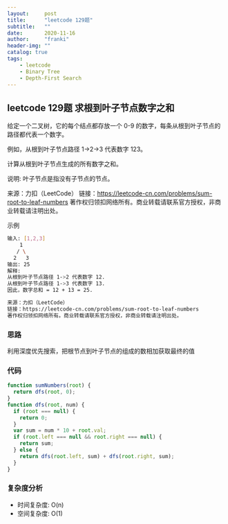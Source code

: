 ```yaml
---
layout:     post
title:      "leetcode 129题"
subtitle:   ""
date:       2020-11-16
author:     "franki"
header-img: ""
catalog: true
tags:
    - leetcode
    - Binary Tree
    - Depth-First Search
---
```


## leetcode 129题 求根到叶子节点数字之和

给定一个二叉树，它的每个结点都存放一个 0-9 的数字，每条从根到叶子节点的路径都代表一个数字。

例如，从根到叶子节点路径 1->2->3 代表数字 123。

计算从根到叶子节点生成的所有数字之和。

说明: 叶子节点是指没有子节点的节点。

来源：力扣（LeetCode）
链接：<https://leetcode-cn.com/problems/sum-root-to-leaf-numbers>
著作权归领扣网络所有。商业转载请联系官方授权，非商业转载请注明出处。

示例

```bash
输入: [1,2,3]
    1
   / \
  2   3
输出: 25
解释:
从根到叶子节点路径 1->2 代表数字 12.
从根到叶子节点路径 1->3 代表数字 13.
因此，数字总和 = 12 + 13 = 25.

来源：力扣（LeetCode）
链接：https://leetcode-cn.com/problems/sum-root-to-leaf-numbers
著作权归领扣网络所有。商业转载请联系官方授权，非商业转载请注明出处。
```

### 思路

利用深度优先搜索，把根节点到叶子节点的组成的数相加获取最终的值

### 代码

```js
function sumNumbers(root) {
  return dfs(root, 0);
}
function dfs(root, num) {
  if (root === null) {
    return 0;
  }
  var sum = num * 10 + root.val;
  if (root.left === null && root.right === null) {
    return sum;
  } else {
    return dfs(root.left, sum) + dfs(root.right, sum); 
  }
}
```

### 复杂度分析

- 时间复杂度: O(n)
- 空间复杂度: O(1)
